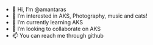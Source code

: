 - 👋 Hi, I’m @amantaras
- 👀 I’m interested in AKS, Photography, music and cats!
- 🌱 I’m currently learning AKS
- 💞️ I’m looking to collaborate on AKS
- 📫 You can reach me through github

<!---
amantaras/amantaras is a ✨ special ✨ repository because its `README.md` (this file) appears on your GitHub profile.
You can click the Preview link to take a look at your changes.
--->
